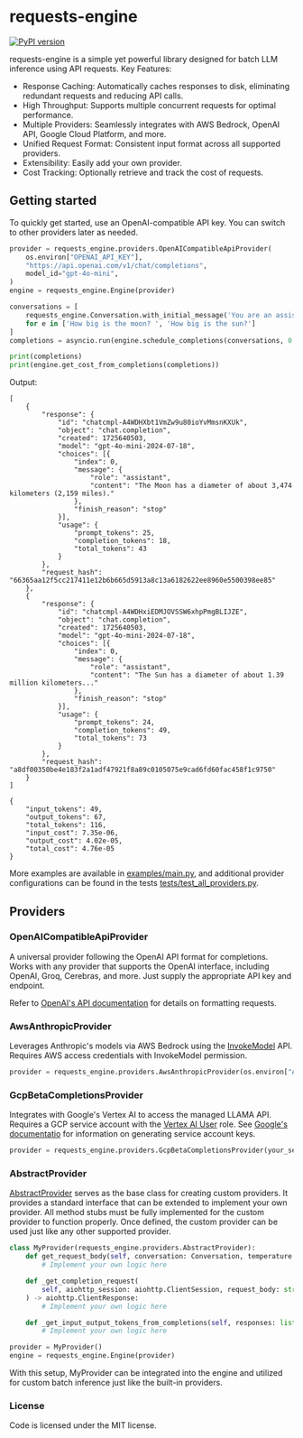 # requests-engine

[![PyPI version](https://img.shields.io/pypi/v/openai.svg)](https://pypi.org/project/requests-engine/)

requests-engine is a simple yet powerful library designed for batch LLM inference using API requests.
Key Features:
- Response Caching: Automatically caches responses to disk, eliminating redundant requests and reducing API calls.
- High Throughput: Supports multiple concurrent requests for optimal performance.
- Multiple Providers: Seamlessly integrates with AWS Bedrock, OpenAI API, Google Cloud Platform, and more.
- Unified Request Format: Consistent input format across all supported providers.
- Extensibility: Easily add your own provider.
- Cost Tracking: Optionally retrieve and track the cost of requests.

## Getting started
To quickly get started, use an OpenAI-compatible API key. You can switch to other providers later as needed.
```python
provider = requests_engine.providers.OpenAICompatibleApiProvider(
    os.environ["OPENAI_API_KEY"],
    "https://api.openai.com/v1/chat/completions",
    model_id="gpt-4o-mini",
)
engine = requests_engine.Engine(provider)

conversations = [
    requests_engine.Conversation.with_initial_message('You are an assistant. Answer shortly' 'user', e)
    for e in ['How big is the moon? ', 'How big is the sun?']
]
completions = asyncio.run(engine.schedule_completions(conversations, 0.3, 'example'))

print(completions)
print(engine.get_cost_from_completions(completions))
```

Output:
```
[
    {
        "response": {
            "id": "chatcmpl-A4WDHXbt1VmZw9u80ioYvMmsnKXUk",
            "object": "chat.completion",
            "created": 1725640503,
            "model": "gpt-4o-mini-2024-07-18",
            "choices": [{
                "index": 0,
                "message": {
                    "role": "assistant",
                    "content": "The Moon has a diameter of about 3,474 kilometers (2,159 miles)."
                },
                "finish_reason": "stop"
            }],
            "usage": {
                "prompt_tokens": 25,
                "completion_tokens": 18,
                "total_tokens": 43
            }
        },
        "request_hash": "66365aa12f5cc217411e12b6b665d5913a8c13a6182622ee8960e5500398ee85"
    },
    {
        "response": {
            "id": "chatcmpl-A4WDHxiEDMJOVSSW6xhpPmgBLIJZE",
            "object": "chat.completion",
            "created": 1725640503,
            "model": "gpt-4o-mini-2024-07-18",
            "choices": [{
                "index": 0,
                "message": {
                    "role": "assistant",
                    "content": "The Sun has a diameter of about 1.39 million kilometers..."
                },
                "finish_reason": "stop"
            }],
            "usage": {
                "prompt_tokens": 24,
                "completion_tokens": 49,
                "total_tokens": 73
            }
        },
        "request_hash": "a8df00350be4e183f2a1adf47921f8a89c0105075e9cad6fd60fac458f1c9750"
    }
]
```
```
{
    "input_tokens": 49,
    "output_tokens": 67,
    "total_tokens": 116,
    "input_cost": 7.35e-06,
    "output_cost": 4.02e-05,
    "total_cost": 4.76e-05
}

```
More examples are available in [examples/main.py](examples/main.py), and additional provider configurations can be found in the tests [tests/test_all_providers.py](tests/test_all_providers.py).

## Providers

### OpenAICompatibleApiProvider
A universal provider following the OpenAI API format for completions. Works with any provider that supports the OpenAI interface, including OpenAI, Groq, Cerebras, and more. Just supply the appropriate API key and endpoint.

Refer to [OpenAI's API documentation](https://platform.openai.com/docs/api-reference/chat/create) for details on formatting requests.

### AwsAnthropicProvider
Leverages Anthropic's models via AWS Bedrock using the [InvokeModel](https://docs.aws.amazon.com/bedrock/latest/APIReference/API_runtime_InvokeModel.html) API. Requires AWS access credentials with InvokeModel permission.
```python
provider = requests_engine.providers.AwsAnthropicProvider(os.environ["AWS_ACCESS_KEY"], os.environ["AWS_SECRET_KEY"])
```

### GcpBetaCompletionsProvider
Integrates with Google's Vertex AI to access the managed LLAMA API. Requires a GCP service account with the [Vertex AI User](https://cloud.google.com/vertex-ai/docs/general/access-control#aiplatform.user) role. See [Google's documentatio](https://cloud.google.com/iam/docs/keys-create-delete) for information on generating service account keys.
```python
provider = requests_engine.providers.GcpBetaCompletionsProvider(your_service_account_info_object).
```

### AbstractProvider
[AbstractProvider](src/requests_engine/providers/abstract_provider.py) serves as the base class for creating custom providers. It provides a standard interface that can be extended to implement your own provider. All method stubs must be fully implemented for the custom provider to function properly. Once defined, the custom provider can be used just like any other supported provider.
```python
class MyProvider(requests_engine.providers.AbstractProvider):
    def get_request_body(self, conversation: Conversation, temperature: float) -> str:
        # Implement your own logic here

    def _get_completion_request(
        self, aiohttp_session: aiohttp.ClientSession, request_body: str
    ) -> aiohttp.ClientResponse:
        # Implement your own logic here

    def _get_input_output_tokens_from_completions(self, responses: list) -> Tuple[int, int]:
        # Implement your own logic here

provider = MyProvider()
engine = requests_engine.Engine(provider)
```
With this setup, MyProvider can be integrated into the engine and utilized for custom batch inference just like the built-in providers.


### License
Code is licensed under the MIT license.